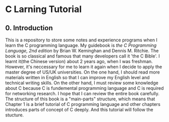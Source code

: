 # C Larning Tutorial

## 0. Introduction
This is a repository to store some notes and experience programs when I learn the C programming language. My guidebook is *the C Programming Language, 2nd edition* by Brian W. Keminghan and Dennis M. Ritchie. The book is so classical and famous that many developers call it 'the C Bible'. I learnt it(the Chinese version) about 2 years ago, when I was freshman. However, it's neccessary for me to learn it again when I decide to apply the master degree of US/UK universities. On the one hand, I should read more materials written in English so that I can improve my English level and technical writing skills. On the other hand, I must review some knowledge about C because C is fundemental programming language and C is required for networking research. I hope that I can review the entire book carefully.
The structure of this book is a "main-parts" structure, which means that Chapter 1 is a brief tutorial of C programming language and other chapters introduces parts of concept of C deeply. And this tutorial will follow the stucture.